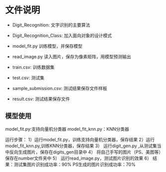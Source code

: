# 文件说明
* Digit_Recognition: 文字识别的主要算法
* Digit_Recognition_Class: 加入面向对象的设计模式
* model_fit.py 训练模型，并保存模型
* read_image.py 读入图片，保存为像素矩阵，用模型预测输出

* train.csv: 训练数据集
* test.csv: 测试集
* sample_submission.csv: 测试结果保存文件样板
* result.csv: 测试结果保存文件

## 模型使用
model_fit.py:支持向量机分类器
model_fit_knn.py：KNN分类器

运行步骤：
1）运行model_fit.py，训练支持向量机分类器，保存结果
2）运行model_fit_knn.py,训练KNN分类器，保存结果
3） 运行digit_gen.py ,从测试集当中反向生成图片，保存在digits_gen目录中
4） 将自己手写的图片（PS、美图等）保存在number文件夹中
5） 运行read_image.py，测试图片识别的效果
6） 结果：测试集图片识别成功率：90%
	  PS生成的图片识别成功率：70%
